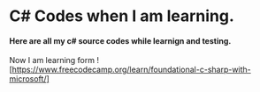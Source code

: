 # C# Codes when I am learning.
#### Here are all my c# source codes while learnign and testing.
Now I am learning form ![https://www.freecodecamp.org/learn/foundational-c-sharp-with-microsoft/]
